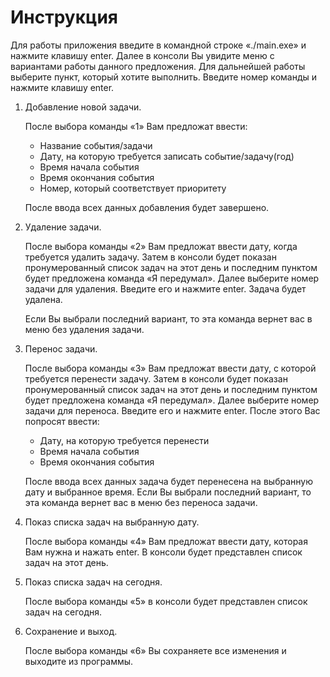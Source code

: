 # Инструкция 

Для работы приложения введите в командной строке «./main.exe» и нажмите клавишу enter. Далее в консоли Вы увидите меню с вариантами работы данного предложения. Для дальнейшей работы выберите пункт, который хотите выполнить. Введите номер команды и нажмите клавишу enter.

1. Добавление новой задачи.
	    
    После выбора команды «1» Вам предложат ввести:
    -	Название события/задачи
    -	Дату, на которую требуется записать событие/задачу(год)
    -	Время начала события 
    -	Время окончания события
    -	Номер, который соответствует приоритету
    
    После ввода всех данных добавления будет завершено.
2. Удаление задачи.
	
    После выбора команды «2» Вам предложат ввести дату, когда требуется удалить задачу. Затем в консоли будет показан пронумерованный список задач на этот день и последним пунктом будет предложена команда «Я передумал». Далее выберите номер задачи для удаления. Введите его и нажмите enter. Задача будет удалена.
	
    Если Вы выбрали последний вариант, то эта команда вернет вас в меню без удаления задачи.

3. Перенос задачи.
	
    После выбора команды «3» Вам предложат ввести дату, с которой требуется перенести задачу. Затем в консоли будет показан пронумерованный список задач на этот день и последним пунктом будет предложена команда «Я передумал». Далее выберите номер задачи для переноса. Введите его и нажмите enter. После этого Вас попросят ввести:
    -	Дату, на которую требуется перенести
    -	Время начала события 
    -	Время окончания события

    После ввода всех данных задача будет перенесена на выбранную дату и выбранное время. 
    Если Вы выбрали последний вариант, то эта команда вернет вас в меню без переноса задачи.

4. Показ списка задач на выбранную дату.

    После выбора команды «4» Вам предложат ввести дату, которая Вам нужна и нажать enter. В консоли будет представлен список задач на этот день.

5. Показ списка задач на сегодня.

	После выбора команды «5» в консоли будет представлен список задач на сегодня.

6. Сохранение и выход.

	После выбора команды «6» Вы сохраняете все изменения и выходите из программы.


